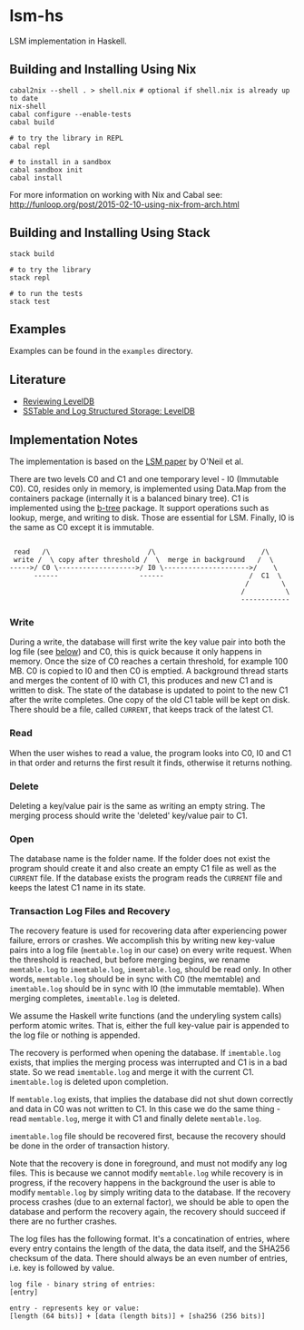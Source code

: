 lsm-hs
==========
LSM implementation in Haskell.

## Building and Installing Using Nix
```
cabal2nix --shell . > shell.nix # optional if shell.nix is already up to date
nix-shell
cabal configure --enable-tests
cabal build

# to try the library in REPL
cabal repl

# to install in a sandbox
cabal sandbox init
cabal install
```
For more information on working with Nix and Cabal see:
http://funloop.org/post/2015-02-10-using-nix-from-arch.html

## Building and Installing Using Stack
```
stack build

# to try the library
stack repl

# to run the tests
stack test
```

## Examples
Examples can be found in the `examples` directory.

## Literature
* [Reviewing LevelDB](http://ayende.com/blog/161410/reviewing-leveldb-part-i-what-is-this-all-about)
* [SSTable and Log Structured Storage: LevelDB](https://www.igvita.com/2012/02/06/sstable-and-log-structured-storage-leveldb/)

## Implementation Notes
The implementation is based on the [LSM paper](http://www.cs.umb.edu/~poneil/lsmtree.pdf) by O'Neil et al.

There are two levels C0 and C1 and one temporary level - I0 (Immutable C0). C0, resides only in memory, is implemented using Data.Map from the containers package (internally it is a balanced binary tree).
C1 is implemented using the [b-tree](https://hackage.haskell.org/package/b-tree) package. It support operations such as lookup, merge, and writing to disk. Those are essential for LSM.
Finally, I0 is the same as C0 except it is immutable.

```

 read   /\                        /\                          /\
 write /  \ copy after threshold /  \  merge in background   /  \
----->/ C0 \------------------->/ I0 \--------------------->/    \
      ------                    ------                     /  C1  \
                                                          /        \
                                                         /          \
                                                         ------------
```
### Write
During a write, the database will first write the key value pair into both the log file (see [below](#transaction-log-files-and-recovery)) and C0, this is quick because it only happens in memory.
Once the size of C0 reaches a certain threshold, for example 100 MB. C0 is copied to I0 and then C0 is emptied.
A background thread starts and merges the content of I0 with C1, this produces and new C1 and is written to disk.
The state of the database is updated to point to the new C1 after the write completes.
One copy of the old C1 table will be kept on disk. There should be a file, called `CURRENT`, that keeps track of the latest C1.

### Read
When the user wishes to read a value, the program looks into C0, I0 and C1 in that order and returns the first result it finds, otherwise it returns nothing.

### Delete
Deleting a key/value pair is the same as writing an empty string. The merging process should write the 'deleted' key/value pair to C1.

### Open
The database name is the folder name. If the folder does not exist the program should create it and also create an empty C1 file as well as the `CURRENT` file.
If the database exists the program reads the `CURRENT` file and keeps the latest C1 name in its state.

### Transaction Log Files and Recovery
The recovery feature is used for recovering data after experiencing power failure, errors or crashes.
We accomplish this by writing new key-value pairs into a log file (`memtable.log` in our case) on every write request.
When the threshold is reached, but before merging begins, we rename `memtable.log` to `imemtable.log`, `imemtable.log`, should be read only.
In other words, `memtable.log` should be in sync with C0 (the memtable) and `imemtable.log` should be in sync with I0 (the immutable memtable).
When merging completes, `imemtable.log` is deleted.

We assume the Haskell write functions (and the underyling system calls) perform atomic writes.
That is, either the full key-value pair is appended to the log file or nothing is appended.

The recovery is performed when opening the database.
If `imemtable.log` exists, that implies the merging process was interrupted and C1 is in a bad state.
So we read `imemtable.log` and merge it with the current C1.
`imemtable.log` is deleted upon completion.

If `memtable.log` exists, that implies the database did not shut down correctly and data in C0 was not written to C1.
In this case we do the same thing - read `memtable.log`, merge it with C1 and finally delete `memtable.log`.

`imemtable.log` file should be recovered first, because the recovery should be done in the order of transaction history.

Note that the recovery is done in foreground, and must not modify any log files.
This is because we cannot modify `memtable.log` while recovery is in progress, if the recovery happens in the background the user is able to modify `memtable.log` by simply writing data to the database.
If the recovery process crashes (due to an external factor), we should be able to open the database and perform the recovery again, the recovery should succeed if there are no further crashes.

The log files has the following format.
It's a concatination of entries, where every entry contains the length of the data, the data itself, and the SHA256 checksum of the data.
There should always be an even number of entries, i.e. key is followed by value.
```
log file - binary string of entries:
[entry]

entry - represents key or value:
[length (64 bits)] + [data (length bits)] + [sha256 (256 bits)]

```







